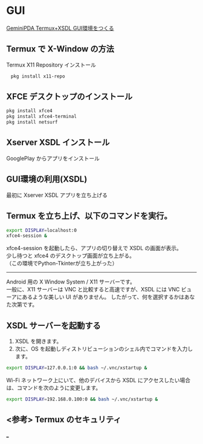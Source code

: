 # GUI

[GeminiPDA Termux+XSDL GUI環境をつくる](https://www.incmplt.net/2020/05/18/geminipda-termux-xsdl-gui/)

## Termux で X-Window の方法
Termux X11 Repository インストール
```bash
　pkg install x11-repo
```

## XFCE デスクトップのインストール
```bash
pkg install xfce4
pkg install xfce4-terminal
pkg install netsurf
```

## Xserver XSDL インストール
GooglePlay からアプリをインストール

## GUI環境の利用(XSDL)
最初に Xserver XSDL アプリを立ち上げる

## Termux を立ち上げ、以下のコマンドを実行。
```bash
export DISPLAY=localhost:0
xfce4-session &
```
xfce4-session を起動したら、アプリの切り替えで XSDL の画面が表示。  
少し待つと xfce4 のデスクトップ画面が立ち上がる。  
（この環境でPython-Tkinterが立ち上がった）  



---
Android 用の X Window System / X11 サーバーです。  
一般に、X11 サーバーは VNC と比較すると高速ですが、XSDL には VNC ビューアにあるような美しい UI がありません。
したがって、何を選択するかはあなた次第です。  

## XSDL サーバーを起動する

1. XSDL を開きます。
2. 次に、OS を起動しディストリビューションのシェル内でコマンドを入力します。
```bash
export DISPLAY=127.0.0.1:0 && bash ~/.vnc/xstartup &
```
Wi-Fi ネットワーク上にいて、他のデバイスから XSDL にアクセスしたい場合は、コマンドを次のように変更します。
```bash
export DISPLAY=192.168.0.100:0 && bash ~/.vnc/xstartup &
```

## <参考> Termux のセキュリティ
[_](https://docs.andronix.app/security/termux)
